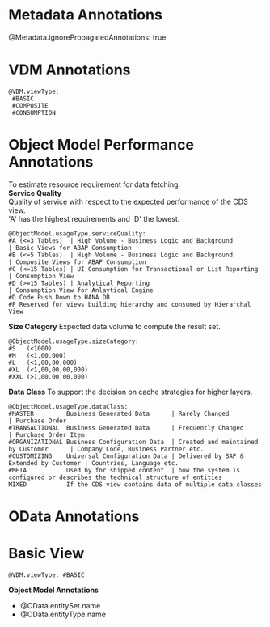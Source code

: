 # Metadata Annotations
@Metadata.ignorePropagatedAnnotations: true

# VDM Annotations
```
@VDM.viewType:
 #BASIC
 #COMPOSITE
 #CONSUMPTION
```
# Object Model Performance Annotations
To estimate resource requirement for data fetching. <br />
**Service Quality**<br />
Quality of service with respect to the expected performance of the CDS view.<br />
'A' has the highest requirements and 'D' the lowest. 
```
@ObjectModel.usageType.serviceQuality:
#A (<=3 Tables)  | High Volume - Business Logic and Background        | Basic Views for ABAP Consumption
#B (<=5 Tables)  | High Volume - Business Logic and Background        | Composite Views for ABAP Consumption
#C (<=15 Tables) | UI Consumption for Transactional or List Reporting | Consumption View 
#D (>=15 Tables) | Analytical Reporting                               | Consumption View for Anlaytical Engine
#D Code Push Down to HANA DB
#P Reserved for views building hierarchy and consumed by Hierarchal View
```
**Size Category**
Expected data volume to compute the result set.
```
@ObjectModel.usageType.sizeCategory: 
#S   (<1000)
#M   (<1,00,000)
#L   (<1,00,00,000)
#XL  (<1,00,00,00,000)
#XXL (>1,00,00,00,000) 
```
**Data Class**
To support the decision on cache strategies for higher layers.
```
@ObjectModel.usageType.dataClass:
#MASTER         Business Generated Data      | Rarely Changed                          | Purchase Order
#TRANSACTIONAL  Business Generated Data      | Frequently Changed                      | Purchase Order Item
#ORGANIZATIONAL Business Configuration Data  | Created and maintained by Customer      | Company Code, Business Partner etc.
#CUSTOMIZING    Universal Configuration Data | Delivered by SAP & Extended by Customer | Countries, Language etc.
#META           Used by for shipped content  | how the system is configured or describes the technical structure of entities 
MIXED           If the CDS view contains data of multiple data classes
```
# OData Annotations

# Basic View
```
@VDM.viewType: #BASIC
```
**Object Model   Annotations**



- @OData.entitySet.name
- @OData.entityType.name

```
